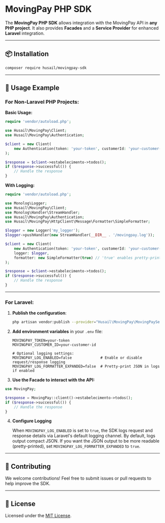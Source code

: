 # MovingPay PHP SDK
The **MovingPay PHP SDK** allows integration with the MovingPay API in **any PHP project**. It also provides **Facades** and a **Service Provider** for enhanced **Laravel** integration.

---

## 📦 Installation
```bash
composer require husail/movingpay-sdk
```

---

## 🔧 Usage Example

### **For Non-Laravel PHP Projects:**
**Basic Usage:**
```php
require 'vendor/autoload.php';

use Husail\MovingPay\Client;
use Husail\MovingPay\Authentication;

$client = new Client(
    new Authentication(token: 'your-token', customerId: 'your-customer-id')
);

$response = $client->estabelecimento->todos();
if ($response->successful()) {
    // Handle the response
}
```
**With Logging:**
```php
require 'vendor/autoload.php';

use Monolog\Logger;
use Husail\MovingPay\Client;
use Monolog\Handler\StreamHandler;
use Husail\MovingPay\Authentication;
use Husail\MovingPay\HttpClient\Message\Formatter\SimpleFormatter;

$logger = new Logger('my_logger');
$logger->pushHandler(new StreamHandler(__DIR__ . '/movingpay.log'));

$client = new Client(
    new Authentication(token: 'your-token', customerId: 'your-customer-id'),
    logger: $logger,
    formatter: new SimpleFormatter(true) // 'true' enables pretty-printed JSON logs
);

$response = $client->estabelecimento->todos();
if ($response->successful()) {
    // Handle the response
}
```

---

### **For Laravel:**

1. **Publish the configuration**:
   ```bash
   php artisan vendor:publish --provider="Husail\MovingPay\MovingPayServiceProvider"
   ```

2. **Add environment variables** in your `.env` file:
   ```env
   MOVINGPAY_TOKEN=your-token
   MOVINGPAY_CUSTOMER_ID=your-customer-id
   
   # Optional logging settings:
   MOVINGPAY_LOG_ENABLED=false             # Enable or disable request/response logging
   MOVINGPAY_LOG_FORMATTER_EXPANDED=false  # Pretty-print JSON in logs if enabled
   ```

3. **Use the Facade to interact with the API:**
```php
use MovingPay;

$response = MovingPay::client()->estabelecimento->todos();
if ($response->successful()) {
    // Handle the response
}
```

4. **Configure Logging**
    
   When `MOVINGPAY_LOG_ENABLED` is set to `true`, the SDK logs request and response details via Laravel's default logging channel. By default, logs output compact JSON. If you want the JSON output to be more readable (pretty-printed), set `MOVINGPAY_LOG_FORMATTER_EXPANDED` to `true`.

---

## 🤝 Contributing
We welcome contributions! Feel free to submit issues or pull requests to help improve the SDK.

---

## 📜 License
Licensed under the [MIT License](LICENSE.md).
